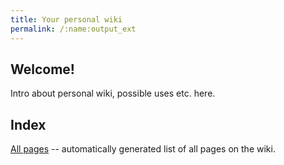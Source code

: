 ```yaml
---
title: Your personal wiki
permalink: /:name:output_ext
---
```


Welcome!
--------

Intro about personal wiki, possible uses etc. here.


Index
-----

[All pages]() -- automatically generated list of all pages on the wiki.
